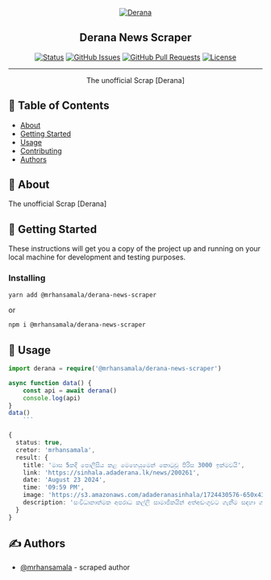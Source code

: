 <p align="center">
  <a href="" rel="noopener">
 <img  src="https://sinhala.adaderana.lk/2021/assets/images/header-new-logo-sinhala_2019.png" alt="Derana"></a>
</p>

<h2 align="center">Derana News Scraper</h2>

<div align="center">

[![Status](https://img.shields.io/badge/status-active-success.svg)]()
[![GitHub Issues](https://img.shields.io/github/issues/mrhansamala/Derana-News-Scraper.svg)](https://github.com/mrhansamala/Derana-News-Scraper/issues)
[![GitHub Pull Requests](https://img.shields.io/github/issues-pr/mrhansamala/Derana-News-Scraper.svg)](https://github.com/mrhansamala/Derana-News-Scraper/pulls)
[![License](https://img.shields.io/badge/license-MIT-blue.svg)](/LICENSE)

</div>

---

<p align="center"> The unofficial Scrap [Derana]
    <br> 
</p>

## 📝 Table of Contents

- [About](#about)
- [Getting Started](#getting_started)
- [Usage](#usage)
- [Contributing](../CONTRIBUTING.md)
- [Authors](#authors)

## 🧐 About <a name = "about"></a>

The unofficial Scrap [Derana]

## 🏁 Getting Started <a name = "getting_started"></a>

These instructions will get you a copy of the project up and running on your local machine for development and testing purposes.

### Installing


```sh
yarn add @mrhansamala/derana-news-scraper
```

or

```sh
npm i @mrhansamala/derana-news-scraper
```

## 🎈 Usage <a name="usage"></a>

```ts
import derana = require('@mrhansamala/derana-news-scraper')

async function data() {
    const api = await derana()
    console.log(api) 
}
data()
    ```

```
```ts
{
  status: true,
  cretor: 'mrhansamala',
  result: {
    title: 'මාස 5කදී පොලීසිය කළ මෙහෙයුමෙන් කොටුවූ පිරිස 3000 ඉක්මවයි',
    link: 'https://sinhala.adaderana.lk/news/200261',
    date: 'August 23 2024',
    time: '09:59 PM',
    image: 'https://s3.amazonaws.com/adaderanasinhala/1724430576-650x433.jpg',
    description: 'සංවිධානාත්මක අපරාධ කල්ලි සාමාජිකයින් අත්අඩංගුවට ගැනීම සඳහා ගතවූ මාස 05 තුළ සිදුකළ මෙහෙයුම්වලින් පුද්ගලයින් 3,400 ඉක්මවූ පිරිසක් අත්අඩංගුවට ගෙන ඇති බව පොලීසිය පවසයි.දිවයිනම ආවරණය වන පරිදි පසුගිය මාර්තු මස 19 වනදා සිට විශේෂ පොලිස් කණ්ඩායම් 20ක් යොදවා මෙම වැටලීම් සිදුකර තිබුණි.ඒ අනුව සංවිධානාත්මක අපරාධ සිදුකිරීම සඳහා සෘජුව සහාය දැක්වීම, අපරාධ සැලසුම් කිරීම සහ ඊට ආධාර අනුබල ලබාදීම යනාදිය සම්බන්ධයෙන් සැකකරුවන් සහ සැකකාරියන් 3,411 දෙනෙකු අත්අඩංගුවට ගෙන ඇති බව පොලීසිය පවසයි.ඊයේ (22) දිනයේ ද සැකකරුවන් 38 දෙනෙකු කොළඹ අපරාධ කොට්ඨාශය සහ බස්නාහිර පළාත් දකුණ අපරාධ කොට්ඨාශය විසින් අත්අඩංගුවට ගෙන තිබුණි.මෙම සැකකරුවන් සම්බන්ධයෙන් රැඳවුම් නියෝග ලබාගෙන වැඩිදුර විමර්ශන සිදුකරන බව පොලිස් මූලස්ථානය පවසයි.'
  }
}
```

## ✍️ Authors <a name = "authors"></a>

- [@mrhansamala](https://github.com/mrhansamala) - scraped author
